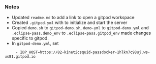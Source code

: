 ### Notes
- Updated `readme.md` to add a link to open a gitpod workspace
- Created `.gitpod.yml` with to initialize and start the server
- Copied `demo.sh` to `gitpod-demo.sh`, `demo-yml` to `gitpod-demo.yml` and `.eclipse-pass.demo_env` to `.eclipse-pass.gitpod_env` made changes specific to gitpod. 
- In `gitpod-demo.yml`, set
```
     - IDP_HOST=https://82-kineticsquid-passdocker-1hlkn7c98uj.ws-us81.gitpod.io
```